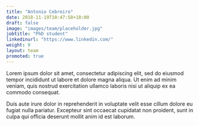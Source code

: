 ```yaml
---
title: "Antonio Cebreiro"
date: 2018-11-19T10:47:58+10:00
draft: false
image: "images/team/placeholder.jpg"
jobtitle: "PhD student"
linkedinurl: "https://www.linkedin.com/"
weight: 9
layout: team
promoted: true
---
```


Lorem ipsum dolor sit amet, consectetur adipiscing elit, sed do eiusmod tempor incididunt ut labore et dolore magna aliqua. Ut enim ad minim veniam, quis nostrud exercitation ullamco laboris nisi ut aliquip ex ea commodo consequat.

Duis aute irure dolor in reprehenderit in voluptate velit esse cillum dolore eu fugiat nulla pariatur. Excepteur sint occaecat cupidatat non proident, sunt in culpa qui officia deserunt mollit anim id est laborum.
